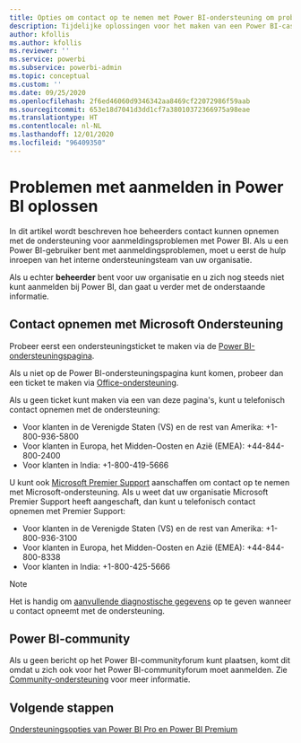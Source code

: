 ```yaml
---
title: Opties om contact op te nemen met Power BI-ondersteuning om problemen met aanmelden op te lossen
description: Tijdelijke oplossingen voor het maken van een Power BI-case als een gebruiker zich niet kan aanmelden
author: kfollis
ms.author: kfollis
ms.reviewer: ''
ms.service: powerbi
ms.subservice: powerbi-admin
ms.topic: conceptual
ms.custom: ''
ms.date: 09/25/2020
ms.openlocfilehash: 2f6ed46060d9346342aa8469cf22072986f59aab
ms.sourcegitcommit: 653e18d7041d3dd1cf7a38010372366975a98eae
ms.translationtype: HT
ms.contentlocale: nl-NL
ms.lasthandoff: 12/01/2020
ms.locfileid: "96409350"
---
```

# <a name="troubleshooting-sign-in-issues-for-power-bi"></a>Problemen met aanmelden in Power BI oplossen

In dit artikel wordt beschreven hoe beheerders contact kunnen opnemen met de ondersteuning voor aanmeldingsproblemen met Power BI. Als u een Power BI-gebruiker bent met aanmeldingsproblemen, moet u eerst de hulp inroepen van het interne ondersteuningsteam van uw organisatie.

Als u echter **beheerder** bent voor uw organisatie en u zich nog steeds niet kunt aanmelden bij Power BI, dan gaat u verder met de onderstaande informatie.

## <a name="contact-microsoft-support"></a>Contact opnemen met Microsoft Ondersteuning

Probeer eerst een ondersteuningsticket te maken via de [Power BI-ondersteuningspagina](https://powerbi.microsoft.com/support/).

Als u niet op de Power BI-ondersteuningspagina kunt komen, probeer dan een ticket te maken via [Office-ondersteuning](https://support.office.com/home/contact).

Als u geen ticket kunt maken via een van deze pagina's, kunt u telefonisch contact opnemen met de ondersteuning:

* Voor klanten in de Verenigde Staten (VS) en de rest van Amerika: +1-800-936-5800
* Voor klanten in Europa, het Midden-Oosten en Azië (EMEA): +44-844-800-2400
* Voor klanten in India: +1-800-419-5666

U kunt ook [Microsoft Premier Support](https://support.microsoft.com/premier) aanschaffen om contact op te nemen met Microsoft-ondersteuning. Als u weet dat uw organisatie Microsoft Premier Support heeft aangeschaft, dan kunt u telefonisch contact opnemen met Premier Support:

* Voor klanten in de Verenigde Staten (VS) en de rest van Amerika: +1-800-936-3100
* Voor klanten in Europa, het Midden-Oosten en Azië (EMEA): +44-844-800-8338
* Voor klanten in India: +1-800-425-5666

> [!Note]
> Het is handig om [aanvullende diagnostische gegevens](service-admin-capturing-additional-diagnostic-information-for-power-bi.md) op te geven wanneer u contact opneemt met de ondersteuning.

## <a name="power-bi-community"></a>Power BI-community

Als u geen bericht op het Power BI-communityforum kunt plaatsen, komt dit omdat u zich ook voor het Power BI-communityforum moet aanmelden. Zie [Community-ondersteuning](https://community.powerbi.com/t5/Community-Support/ct-p/PBI_CommunitySupport) voor meer informatie.

## <a name="next-steps"></a>Volgende stappen

[Ondersteuningsopties van Power BI Pro en Power BI Premium](service-support-options.md)
